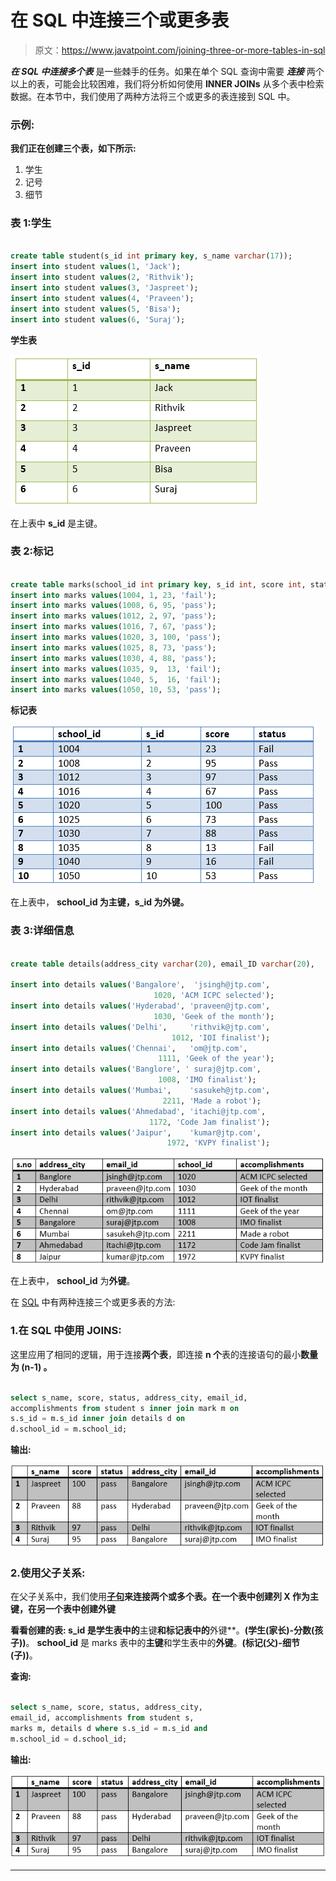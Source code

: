 # 在 SQL 中连接三个或更多表

> 原文：<https://www.javatpoint.com/joining-three-or-more-tables-in-sql>

***在 SQL 中连接多个表*** 是一些棘手的任务。如果在单个 SQL 查询中需要 ***连接*** 两个以上的表，可能会比较困难，我们将分析如何使用 **INNER JOINs** 从多个表中检索数据。在本节中，我们使用了两种方法将三个或更多的表连接到 SQL 中。

### 示例:

**我们正在创建三个表，如下所示:**

1.  学生
2.  记号
3.  细节

### 表 1:学生

```sql

create table student(s_id int primary key, s_name varchar(17));
insert into student values(1, 'Jack');
insert into student values(2, 'Rithvik');
insert into student values(3, 'Jaspreet');
insert into student values(4, 'Praveen');
insert into student values(5, 'Bisa');
insert into student values(6, 'Suraj');

```

**学生表**

![Joining Three or More Tables in SQL](img/3db38a8d9911e78f03d268609a98fa22.png)

在上表中 **s_id** 是主键。

### 表 2:标记

```sql

create table marks(school_id int primary key, s_id int, score int, status varchar(20));
insert into marks values(1004, 1, 23, 'fail');
insert into marks values(1008, 6, 95, 'pass');
insert into marks values(1012, 2, 97, 'pass');
insert into marks values(1016, 7, 67, 'pass'); 
insert into marks values(1020, 3, 100, 'pass');
insert into marks values(1025, 8, 73, 'pass');
insert into marks values(1030, 4, 88, 'pass');
insert into marks values(1035, 9,  13, 'fail');
insert into marks values(1040, 5,  16, 'fail');
insert into marks values(1050, 10, 53, 'pass');

```

**标记表**

![Joining Three or More Tables in SQL](img/231c51cac3f8c21479c6326d1e96e67f.png)

在上表中， **school_id 为主键，s_id 为外键。**

### 表 3:详细信息

```sql

create table details(address_city varchar(20), email_ID varchar(20),    school_id int, accomplishments varchar(50));

insert into details values('Bangalore',  'jsingh@jtp.com',
                                1020, 'ACM ICPC selected');
insert into details values('Hyderabad', 'praveen@jtp.com',
                                1030, 'Geek of the month');
insert into details values('Delhi',     'rithvik@jtp.com',
                                    1012, 'IOI finalist');
insert into details values('Chennai',   'om@jtp.com',
                                 1111, 'Geek of the year');
insert into details values('Banglore', ' suraj@jtp.com',
                                 1008, 'IMO finalist');
insert into details values('Mumbai',    'sasukeh@jtp.com',
                                  2211, 'Made a robot');
insert into details values('Ahmedabad', 'itachi@jtp.com',
                               1172, 'Code Jam finalist');
insert into details values('Jaipur',    'kumar@jtp.com',
                                   1972, 'KVPY finalist');

```

![Joining Three or More Tables in SQL](img/882401200acfea134a5a8a4f79572edc.png)

在上表中， **school_id** 为**外键**。

在 [SQL](https://www.javatpoint.com/sql-tutorial) 中有两种连接三个或更多表的方法:

### 1.在 SQL 中使用 JOINS:

这里应用了相同的逻辑，用于连接**两个表**，即连接 **n 个**表的连接语句的最小**数量为 **(n-1)** 。**

```sql

select s_name, score, status, address_city, email_id,
accomplishments from student s inner join mark m on
s.s_id = m.s_id inner join details d on 
d.school_id = m.school_id;

```

**输出:**

![Joining Three or More Tables in SQL](img/a034e9a94dccc85d0b78a138992b5872.png)

### 2.使用父子关系:

在父子关系中，我们使用[**子句**](https://www.javatpoint.com/sql-where)**来连接两个或多个表。在一个表中创建列 **X** 作为主键，在另一个表中创建外键**

 **看看创建的表:
**s_id** 是学生表中的**主键**和标记表中的**外键**。**(学生(家长)-分数(孩子))**。
**school_id** 是 marks 表中的**主键**和学生表中的**外键**。**(标记(父)-细节(子))**。

**查询:**

```sql

select s_name, score, status, address_city, 
email_id, accomplishments from student s, 
marks m, details d where s.s_id = m.s_id and 
m.school_id = d.school_id;

```

**输出:**

![Joining Three or More Tables in SQL](img/174aef0467996c9d59886fde5654acf7.png)

* * ***